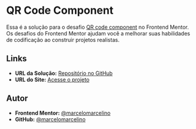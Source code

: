 # QR Code Component

Essa é a solução para o desafio [QR code component](https://www.frontendmentor.io/challenges/qr-code-component-iux_sIO_H) no Frontend Mentor. Os desafios do Frontend Mentor ajudam você a melhorar suas habilidades de codificação ao construir projetos realistas.

## Links

- **URL da Solução:** [Repositório no GitHub](https://github.com/marcelomarcelino/QR-code-component)
- **URL do Site:** [Acesse o projeto](https://qr-code-component-marcelo-marcelinos-projects.vercel.app/)

## Autor

- **Frontend Mentor:** [@marcelomarcelino](https://www.frontendmentor.io/profile/marcelomarcelino)
- **GitHub:** [@marcelomarcelino](https://github.com/marcelomarcelino)
